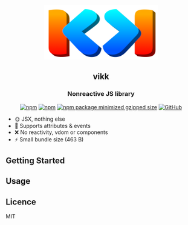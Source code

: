 <div align="center">
  <img src="https://github.com/vikkjs/vikk/blob/main/.github/vikk.png" alt="vikk" width="300" height="144">

## vikk
### Nonreactive JS library
[![npm](https://img.shields.io/npm/v/vikk)](https://www.npmjs.com/package/vikk)
[![npm](https://img.shields.io/npm/dm/vikk)](https://www.npmjs.com/package/vikk)
[![npm package minimized gzipped size](https://img.shields.io/bundlejs/size/vikk)](https://www.npmjs.com/package/vikk)
[![GitHub](https://img.shields.io/github/license/SoloJSX/vikk)](https://github.com/git/git-scm.com/blob/main/MIT-LICENSE.txt)

</div>

- :sun_with_face: JSX, nothing else
- :gem: Supports attributes & events
- :x: No reactivity, vdom or components
- :zap: Small bundle size (463 B)
## Getting Started

## Usage

## Licence
MIT

